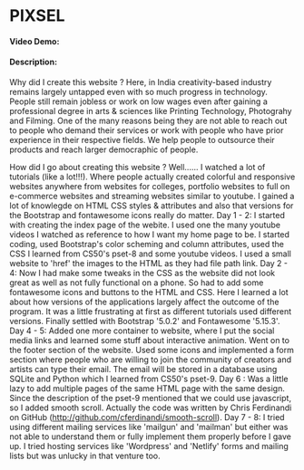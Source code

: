 # PIXSEL
#### Video Demo:  <URL HERE>
#### Description:
Why did I create this website ?
Here, in  India creativity-based industry remains largely untapped even with so much progress in technology. People still remain jobless or work on low wages even after gaining a professional degree in arts & sciences like Printing Technology, Photograhy and Filming. One of the many reasons being they are not able to reach out to people who demand their services or work with people who have prior experience in their respective fields. We help people to outsource their products and reach larger democraphic of people.

How did I go about creating this website ?
Well......
I watched a lot of tutorials (like a lot!!!). Where people actually created colorful and responsive websites anywhere from websites for colleges, portfolio websites to full on e-commerce websites and streaming websites similar to youtube. I gained a lot of knowlegde on HTML CSS styles & attributes and also that versions for the Bootstrap and fontawesome icons really do matter.
Day 1 - 2: I started with creating the index page of the webite. I used one the many youtube videos I watched as reference to how I want my home page to be. I started coding, used Bootstrap's color scheming and column attributes, used the CSS I learned from CS50's pset-8 and some youtube videos. I used a small website to 'href' the images to the HTML as they had file path link.
Day 2 - 4: Now I had make some tweaks in the CSS as the website did not look great as well as not fully functional on a phone. So had to add some fontawesome icons and buttons to the HTML and CSS. Here I learned a lot about how versions of the applications largely affect the outcome of the program. It was a little frustrating at first as different tutorials used different versions. Finally settled with Bootstrap '5.0.2' and Fontawesome '5.15.3'.
Day 4 - 5: Added one more container to website, where I put the social media links and learned some stuff about interactive animation. Went on to the footer section of the website. Used some icons and implemented a form section where people who are willing to join the community of creators and artists can type their email. The email will be stored in a database using SQLite and Python which I learned from CS50's pset-9.
Day 6 : Was a little lazy to add multiple pages of the same HTML page with the same design. Since the description of the pset-9 mentioned that we could use javascript, so I added smooth scroll. Actually the code was written by Chris Ferdinandi on GitHub (http://github.com/cferdinandi/smooth-scroll).
Day 7 - 8: I tried using different mailing services like 'mailgun' and 'mailman' but either was not able to understand them or fully implement them properly before I gave up. I tried hosting services like 'Wordpress' and 'Netlify' forms and mailing lists but was unlucky in that venture too.